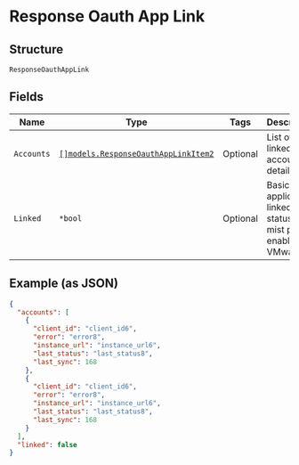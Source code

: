 
# Response Oauth App Link

## Structure

`ResponseOauthAppLink`

## Fields

| Name | Type | Tags | Description |
|  --- | --- | --- | --- |
| `Accounts` | [`[]models.ResponseOauthAppLinkItem2`](../../doc/models/containers/response-oauth-app-link-item-2.md) | Optional | List of linked account details |
| `Linked` | `*bool` | Optional | Basic Auth application linked status in mist portal enabled for VMware |

## Example (as JSON)

```json
{
  "accounts": [
    {
      "client_id": "client_id6",
      "error": "error8",
      "instance_url": "instance_url6",
      "last_status": "last_status8",
      "last_sync": 168
    },
    {
      "client_id": "client_id6",
      "error": "error8",
      "instance_url": "instance_url6",
      "last_status": "last_status8",
      "last_sync": 168
    }
  ],
  "linked": false
}
```

